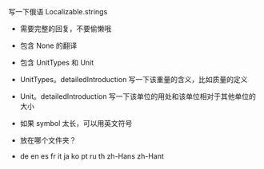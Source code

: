 写一下俄语 Localizable.strings

- 需要完整的回复，不要偷懒哦
- 包含 None 的翻译
- 包含 UnitTypes 和 Unit
- UnitTypes。detailedIntroduction 写一下该重量的含义，比如质量的定义
- Unit。detailedIntroduction 写一下该单位的用处和该单位相对于其他单位的大小
- 如果 symbol 太长，可以用英文符号
- 放在哪个文件夹？

- de en es fr it ja ko pt ru th zh-Hans zh-Hant
